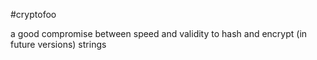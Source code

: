 #cryptofoo

a good compromise between speed and validity to hash and encrypt (in future versions) strings
